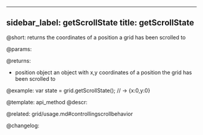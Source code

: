 
---
sidebar_label: getScrollState
title: getScrollState
---          

@short: returns the coordinates of a position a grid has been scrolled to


@params:


@returns:
-  position		object		an object with x,y coordinates of a position the grid has been scrolled to


@example:
var state = grid.getScrollState(); // -> {x:0,y:0}


@template: api_method
@descr:


@related: grid/usage.md#controllingscrollbehavior


@changelog:


